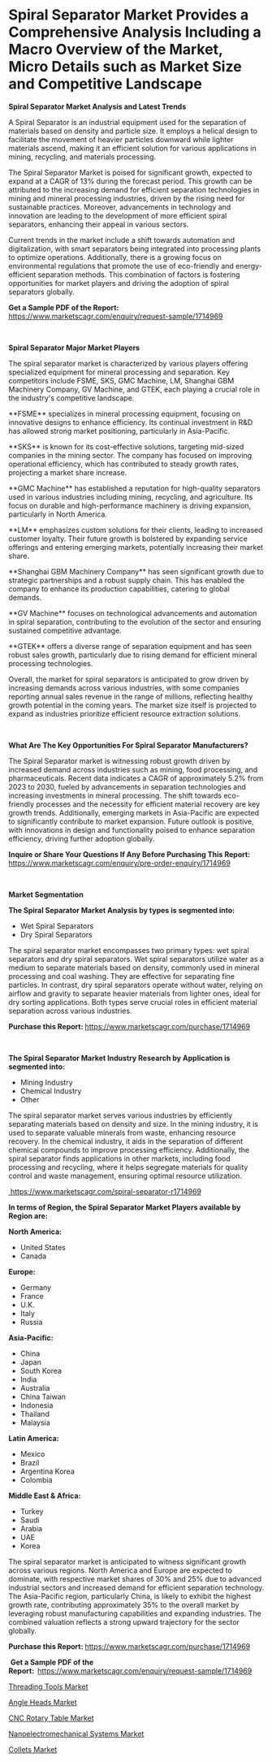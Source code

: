 <p><h1>Spiral Separator Market Provides a Comprehensive Analysis Including a Macro Overview of the Market, Micro Details such as Market Size and Competitive Landscape</h1></p><p><strong>Spiral Separator Market Analysis and Latest Trends</strong></p>
<p><p>A Spiral Separator is an industrial equipment used for the separation of materials based on density and particle size. It employs a helical design to facilitate the movement of heavier particles downward while lighter materials ascend, making it an efficient solution for various applications in mining, recycling, and materials processing.</p><p>The Spiral Separator Market is poised for significant growth, expected to expand at a CAGR of 13% during the forecast period. This growth can be attributed to the increasing demand for efficient separation technologies in mining and mineral processing industries, driven by the rising need for sustainable practices. Moreover, advancements in technology and innovation are leading to the development of more efficient spiral separators, enhancing their appeal in various sectors.</p><p>Current trends in the market include a shift towards automation and digitalization, with smart separators being integrated into processing plants to optimize operations. Additionally, there is a growing focus on environmental regulations that promote the use of eco-friendly and energy-efficient separation methods. This combination of factors is fostering opportunities for market players and driving the adoption of spiral separators globally.</p></p>
<p><strong>Get a Sample PDF of the Report:&nbsp;</strong> <a href="https://www.marketscagr.com/enquiry/request-sample/1714969?utm_campaign=2116&utm_medium=2&utm_source=Github&utm_content=ia&utm_term=10042025&utm_id=spiral-separator">https://www.marketscagr.com/enquiry/request-sample/1714969</a></p>
<p>&nbsp;</p>
<p><strong>Spiral Separator Major Market Players</strong></p>
<p><p>The spiral separator market is characterized by various players offering specialized equipment for mineral processing and separation. Key competitors include FSME, SKS, GMC Machine, LM, Shanghai GBM Machinery Company, GV Machine, and GTEK, each playing a crucial role in the industry's competitive landscape.</p><p>**FSME** specializes in mineral processing equipment, focusing on innovative designs to enhance efficiency. Its continual investment in R&D has allowed strong market positioning, particularly in Asia-Pacific.</p><p>**SKS** is known for its cost-effective solutions, targeting mid-sized companies in the mining sector. The company has focused on improving operational efficiency, which has contributed to steady growth rates, projecting a market share increase.</p><p>**GMC Machine** has established a reputation for high-quality separators used in various industries including mining, recycling, and agriculture. Its focus on durable and high-performance machinery is driving expansion, particularly in North America.</p><p>**LM** emphasizes custom solutions for their clients, leading to increased customer loyalty. Their future growth is bolstered by expanding service offerings and entering emerging markets, potentially increasing their market share.</p><p>**Shanghai GBM Machinery Company** has seen significant growth due to strategic partnerships and a robust supply chain. This has enabled the company to enhance its production capabilities, catering to global demands.</p><p>**GV Machine** focuses on technological advancements and automation in spiral separation, contributing to the evolution of the sector and ensuring sustained competitive advantage.</p><p>**GTEK** offers a diverse range of separation equipment and has seen robust sales growth, particularly due to rising demand for efficient mineral processing technologies. </p><p>Overall, the market for spiral separators is anticipated to grow driven by increasing demands across various industries, with some companies reporting annual sales revenue in the range of millions, reflecting healthy growth potential in the coming years. The market size itself is projected to expand as industries prioritize efficient resource extraction solutions.</p></p>
<p>&nbsp;</p>
<p><strong>What Are The Key Opportunities For Spiral Separator Manufacturers?</strong></p>
<p><p>The Spiral Separator market is witnessing robust growth driven by increased demand across industries such as mining, food processing, and pharmaceuticals. Recent data indicates a CAGR of approximately 5.2% from 2023 to 2030, fueled by advancements in separation technologies and increasing investments in mineral processing. The shift towards eco-friendly processes and the necessity for efficient material recovery are key growth trends. Additionally, emerging markets in Asia-Pacific are expected to significantly contribute to market expansion. Future outlook is positive, with innovations in design and functionality poised to enhance separation efficiency, driving further adoption globally.</p></p>
<p><strong>Inquire or Share Your Questions If Any Before Purchasing This Report:</strong> <a href="https://www.marketscagr.com/enquiry/pre-order-enquiry/1714969?utm_campaign=2116&utm_medium=2&utm_source=Github&utm_content=ia&utm_term=10042025&utm_id=spiral-separator">https://www.marketscagr.com/enquiry/pre-order-enquiry/1714969</a></p>
<p>&nbsp;</p>
<p><strong>Market Segmentation</strong></p>
<p><strong>The Spiral Separator Market Analysis by types is segmented into:</strong></p>
<p><ul><li>Wet Spiral Separators</li><li>Dry Spiral Separators</li></ul></p>
<p><p>The spiral separator market encompasses two primary types: wet spiral separators and dry spiral separators. Wet spiral separators utilize water as a medium to separate materials based on density, commonly used in mineral processing and coal washing. They are effective for separating fine particles. In contrast, dry spiral separators operate without water, relying on airflow and gravity to separate heavier materials from lighter ones, ideal for dry sorting applications. Both types serve crucial roles in efficient material separation across various industries.</p></p>
<p><strong>Purchase this Report:&nbsp;</strong><a href="https://www.marketscagr.com/purchase/1714969?utm_campaign=2116&utm_medium=2&utm_source=Github&utm_content=ia&utm_term=10042025&utm_id=spiral-separator">https://www.marketscagr.com/purchase/1714969</a></p>
<p>&nbsp;</p>
<p><strong>The Spiral Separator Market Industry Research by Application is segmented into:</strong></p>
<p><ul><li>Mining Industry</li><li>Chemical Industry</li><li>Other</li></ul></p>
<p><p>The spiral separator market serves various industries by efficiently separating materials based on density and size. In the mining industry, it is used to separate valuable minerals from waste, enhancing resource recovery. In the chemical industry, it aids in the separation of different chemical compounds to improve processing efficiency. Additionally, the spiral separator finds applications in other markets, including food processing and recycling, where it helps segregate materials for quality control and waste management, ensuring optimal resource utilization.</p></p>
<p><a href="https://www.marketscagr.com/spiral-separator-r1714969?utm_campaign=2116&utm_medium=2&utm_source=Github&utm_content=ia&utm_term=10042025&utm_id=spiral-separator">&nbsp;https://www.marketscagr.com/spiral-separator-r1714969</a></p>
<p><strong>In terms of Region, the Spiral Separator Market Players available by Region are:</strong></p>
<p>
    <p> <strong> North America: </strong>
        <ul>
            <li>United States</li>
            <li>Canada</li>
        </ul>
        </p> 
    <p> <strong> Europe: </strong>
        <ul>
            <li>Germany</li>
            <li>France</li>
            <li>U.K.</li>
            <li>Italy</li>
            <li>Russia</li>
        </ul>
        </p> 
    <p> <strong> Asia-Pacific: </strong>
        <ul>
            <li>China</li>
            <li>Japan</li>
            <li>South Korea</li>
            <li>India</li>
            <li>Australia</li>
            <li>China Taiwan</li>
            <li>Indonesia</li>
            <li>Thailand</li>
            <li>Malaysia</li>
        </ul>
        </p> 
    <p> <strong> Latin America: </strong>
        <ul>
            <li>Mexico</li>
            <li>Brazil</li>
            <li>Argentina Korea</li>
            <li>Colombia</li>
        </ul>
        </p> 
    <p> <strong> Middle East & Africa: </strong>
        <ul>
            <li>Turkey</li>
            <li>Saudi</li>
            <li>Arabia</li>
            <li>UAE</li>
            <li>Korea</li>
        </ul>
    </p>
    </p>
<p><p>The spiral separator market is anticipated to witness significant growth across various regions. North America and Europe are expected to dominate, with respective market shares of 30% and 25% due to advanced industrial sectors and increased demand for efficient separation technology. The Asia-Pacific region, particularly China, is likely to exhibit the highest growth rate, contributing approximately 35% to the overall market by leveraging robust manufacturing capabilities and expanding industries. The combined valuation reflects a strong upward trajectory for the sector globally.</p></p>
<p><strong>Purchase this Report: </strong><a href="https://www.marketscagr.com/purchase/1714969?utm_campaign=2116&utm_medium=2&utm_source=Github&utm_content=ia&utm_term=10042025&utm_id=spiral-separator">https://www.marketscagr.com/purchase/1714969</a></p>
<p>&nbsp;<strong>Get a Sample PDF of the Report:&nbsp;&nbsp;</strong><a href="https://www.marketscagr.com/enquiry/request-sample/1714969?utm_campaign=2116&utm_medium=2&utm_source=Github&utm_content=ia&utm_term=10042025&utm_id=spiral-separator">https://www.marketscagr.com/enquiry/request-sample/1714969</a></p>
<p><strong></strong></p>
<p><p><a href="https://github.com/lehumiston1971679/Market-Research-Report-List-1/blob/main/threading-tools-market.md?utm_campaign=2116&utm_medium=2&utm_source=Github&utm_content=ia&utm_term=10042025&utm_id=spiral-separator">Threading Tools Market</a></p><p><a href="https://github.com/SamiaChowdhury801/Market-Research-Report-List-2/blob/main/angle-heads-market.md?utm_campaign=2116&utm_medium=2&utm_source=Github&utm_content=ia&utm_term=10042025&utm_id=spiral-separator">Angle Heads Market</a></p><p><a href="https://github.com/LilianFaulkner65/Market-Research-Report-List-2/blob/main/cnc-rotary-table-market.md?utm_campaign=2116&utm_medium=2&utm_source=Github&utm_content=ia&utm_term=10042025&utm_id=spiral-separator">CNC Rotary Table Market</a></p><p><a href="https://github.com/indrystar/Market-Research-Report-List-5/blob/main/nanoelectromechanical-systems-market.md?utm_campaign=2116&utm_medium=2&utm_source=Github&utm_content=ia&utm_term=10042025&utm_id=spiral-separator">Nanoelectromechanical Systems Market</a></p><p><a href="https://github.com/rileymgdorcas/Market-Research-Report-List-1/blob/main/collets-market.md?utm_campaign=2116&utm_medium=2&utm_source=Github&utm_content=ia&utm_term=10042025&utm_id=spiral-separator">Collets Market</a></p></p>